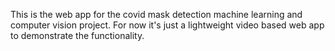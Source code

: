 This is the web app for the covid mask detection machine learning and computer vision project. For now it's just a lightweight video based web app to demonstrate the functionality.
